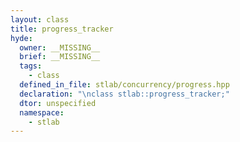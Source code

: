 ```yaml
---
layout: class
title: progress_tracker
hyde:
  owner: __MISSING__
  brief: __MISSING__
  tags:
    - class
  defined_in_file: stlab/concurrency/progress.hpp
  declaration: "\nclass stlab::progress_tracker;"
  dtor: unspecified
  namespace:
    - stlab
---
```

